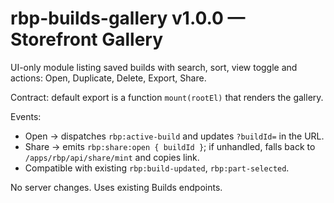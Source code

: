 <!-- BEGIN RBP GENERATED: builds-gallery-v1 -->
# rbp-builds-gallery v1.0.0 — Storefront Gallery

UI-only module listing saved builds with search, sort, view toggle and actions: Open, Duplicate, Delete, Export, Share.

Contract: default export is a function `mount(rootEl)` that renders the gallery.

Events:
- Open → dispatches `rbp:active-build` and updates `?buildId=` in the URL.
- Share → emits `rbp:share:open { buildId }`; if unhandled, falls back to `/apps/rbp/api/share/mint` and copies link.
- Compatible with existing `rbp:build-updated`, `rbp:part-selected`.

No server changes. Uses existing Builds endpoints.
<!-- END RBP GENERATED: builds-gallery-v1 -->